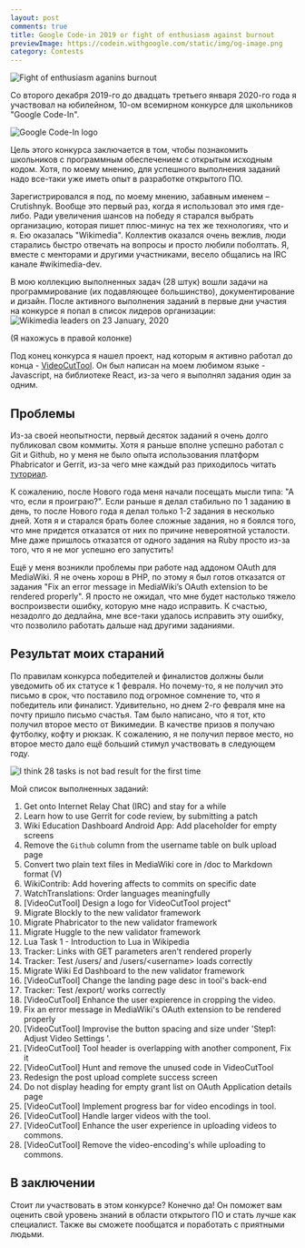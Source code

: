 ```yaml
---
layout: post
comments: true
title: Google Code-in 2019 or fight of enthusiasm against burnout
previewImage: https://codein.withgoogle.com/static/img/og-image.png
category: Contests
---
```


![Fight of enthusiasm aganins burnout](https://vignette.wikia.nocookie.net/harrypotter/images/9/9c/Duel_graveyard.jpg/revision/latest?cb=20110515144504&path-prefix=ru)

Со второго декабря 2019-го до двадцать третьего января 2020-го года я участвовал на юбилейном, 10-ом всемирном конкурсе для школьников "Google Code-In".

![Google Code-In logo](https://developers.google.com/open-source/gci/resources/downloads/GCI-new-logo.jpg)

Цель этого конкурса заключается в том, чтобы познакомить школьников с программным обеспечением с открытым исходным кодом. Хотя, по моему мнению, для успешного выполнения заданий надо все-таки уже иметь опыт в разработке открытого ПО.

Зарегистрировался я под, по моему мнению, забавным именем – Crutishnyk. Вообще это первый раз, когда я использовал это имя где-либо. Ради увеличения шансов на победу я старался выбрать организацию, которая пишет плюс-минус на тех же технологиях, что и я. Ею оказалась "Wikimedia". Коллектив оказался очень вежлив, люди старались быстро отвечать на вопросы и просто любили поболтать. Я, вместе с менторами и другими участниками, весело общались на IRC канале #wikimedia-dev.

В мою коллекцию выполненных задач (28 штук) вошли задачи на программирование (их подавляющее большинство), документирование и дизайн. После активного выполнения заданий в первые дни участия на конкурсе я попал в список лидеров организации:
![Wikimedia leaders on 23 January, 2020](https://i.imgur.com/35rw3My.png)

(Я нахожусь в правой колонке)

Под конец конкурса я нашел проект, над которым я активно работал до конца - [VideoCutTool](https://phabricator.wikimedia.org/project/profile/4054/). Он был написан на моем любимом языке - Javascript, на библиотеке React, из-за чего я выполнял задания один за одним.

## Проблемы

Из-за своей неопытности, первый десяток заданий я очень долго публиковал свом коммиты. Хотя я раньше вполне успешно работал с Git и Github, но у меня не было опыта использования платформ Phabricator и Gerrit, из-за чего мне каждый раз приходилось читать [туториал](https://www.mediawiki.org/wiki/Gerrit/Tutorial).

К сожалению, после Нового года меня начали посещать мысли типа: "А что, если я проиграю?". Если раньше я делал стабильно по 1 заданию в день, то после Нового года я делал только 1-2 задания в несколько дней. Хотя я и старался брать более сложные задания, но я боялся того, что мне придется отказатся от них по причине невероятной усталости. Мне даже пришлось отказатся от одного задания на Ruby просто из-за того, что я не мог успешно его запустить!

Ещё у меня возникли проблемы при работе над аддоном OAuth для MediaWiki. Я не очень хорош в PHP, по этому я был готов отказатся от задания "Fix an error message in MediaWiki’s OAuth extension to be rendered properly". Я просто не ожидал, что мне будет настолько тяжело воспроизвести ошибку, которую мне надо исправить. К счастью, незадолго до дедлайна, мне все-таки удалось исправить эту ошибку, что позволило работать дальше над другими заданиями.

## Результат моих стараний

По правилам конкурса победителей и финалистов должны были уведомить об их статусе к 1 февраля. Но почему-то, я не получил это письмо в срок, что поставило под огромное сомнение то, что я победитель или финалист. Удивительно, но днем 2-го февраля мне на почту пришло письмо счастья. Там было написано, что я тот, кто получил второе место от Викимедии. В качестве призов я получаю футболку, кофту и рюкзак. К сожалению, я не получил первое место, но второе место дало ещё больший стимул участвовать в следующем году.

![I think 28 tasks is not bad result for the first time](https://i.imgur.com/s9svFUc.png)

Мой список выполненных заданий:

1. Get onto Internet Relay Chat (IRC) and stay for a while
2. Learn how to use Gerrit for code review, by submitting a patch
3. Wiki Education Dashboard Android App: Add placeholder for empty screens
4. Remove the `Github` column from the username table on bulk upload page
5. Convert two plain text files in MediaWiki core in /doc to Markdown format (V)
6. WikiContrib: Add hovering affects to commits on specific date
7. WatchTranslations: Order languages meaningfully
8. [VideoCutTool] Design a logo for VideoCutTool project"
9. Migrate Blockly to the new validator framework
10. Migrate Phabricator to the new validator framework
11. Migrate Huggle to the new validator framework
12. Lua Task 1 - Introduction to Lua in Wikipedia
13. Tracker: Links with GET parameters aren't rendered properly
14. Tracker: Test /users/ and /users/&lt;username&gt; loads correctly
15. Migrate Wiki Ed Dashboard to the new validator framework
16. [VideoCutTool] Change the landing page desc in tool's back-end
17. Tracker: Test /export/ works correctly
18. [VideoCutTool] Enhance the user expierence in cropping the video.
19. Fix an error message in MediaWiki's OAuth extension to be rendered properly
20. [VideoCutTool] Improvise the button spacing and size under 'Step1: Adjust Video Settings '.
21. [VideoCutTool] Tool header is overlapping with another component, Fix it
22. [VideoCutTool] Hunt and remove the unused code in VideoCutTool
23. Redesign the post upload complete success screen
24. Do not display heading for empty grant list on OAuth Application details page
25. [VideoCutTool] Implement progress bar for video encodings in tool.
26. [VideoCutTool] Handle larger videos with the tool.
27. [VideoCutTool] Enhance the user experience in uploading videos to commons.
28. [VideoCutTool] Remove the video-encoding's while uploading to commons.

## В заключении

Стоит ли участвовать в этом конкурсе? Конечно да! Он поможет вам оценить свой уровень знаний в области открытого ПО и стать лучше как специалист. Также вы сможете пообщатся и поработать с приятными людьми.
